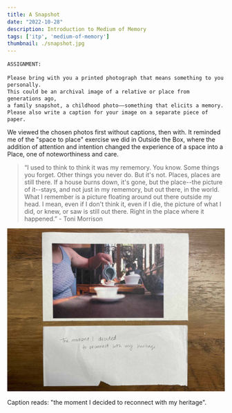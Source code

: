 ```yaml
---
title: A Snapshot
date: "2022-10-28"
description: Introduction to Medium of Memory
tags: ['itp', 'medium-of-memory']
thumbnail: ./snapshot.jpg
---
```

```
ASSIGNMENT:

Please bring with you a printed photograph that means something to you personally.
This could be an archival image of a relative or place from generations ago,
a family snapshot, a childhood photo––something that elicits a memory.
Please also write a caption for your image on a separate piece of paper.
```
We viewed the chosen photos first without captions, then with. It reminded me of the "space to place" exercise we did in Outside the Box, where the addition of attention and intention changed the experience of a space into a Place, one of noteworthiness and care.

> “I used to think to think it was my rememory. You know. Some things you forget. Other things you never do. But it's not. Places, places are still there. If a house burns down, it's gone, but the place--the picture of it--stays, and not just in my rememory, but out there, in the world. What I remember is a picture floating around out there outside my head. I mean, even if I don't think it, even if I die, the picture of what I did, or knew, or saw is still out there. Right in the place where it happened.” - Toni Morrison

![Photo and caption](./snapshot.jpg)

Caption reads: "the moment I decided to reconnect with my heritage".
